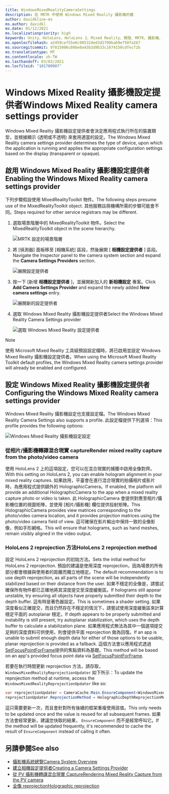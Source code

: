 ```yaml
---
title: WindowsMixedRealityCameraSettings
description: 在 MRTK 中使用 Windows Mixed Reality 攝影機的檔
author: davidkline-ms
ms.author: davidkl
ms.date: 01/12/2021
ms.localizationpriority: high
keywords: Unity、HoloLens、HoloLens 2、Mixed Reality、開發、MRTK、攝影機、
ms.openlocfilehash: a2459cef55e6c98532ded3d2709ba69e750fa267
ms.sourcegitcommit: 97815006c09be0a43b3d9b33c1674150cdfecf2b
ms.translationtype: MT
ms.contentlocale: zh-TW
ms.lasthandoff: 03/03/2021
ms.locfileid: "101780987"
---
```

# <a name="windows-mixed-reality-camera-settings-provider"></a><span data-ttu-id="e435e-104">Windows Mixed Reality 攝影機設定提供者</span><span class="sxs-lookup"><span data-stu-id="e435e-104">Windows Mixed Reality camera settings provider</span></span>

<span data-ttu-id="e435e-105">Windows Mixed Reality 攝影機設定提供者會決定應用程式執行所在的裝置類型，並根據顯示 (透明或不透明) 來套用適當的設定。</span><span class="sxs-lookup"><span data-stu-id="e435e-105">The Windows Mixed Reality camera settings provider determines the type of device, upon which the application is running and applies the appropriate configuration settings based on the display (transparent or opaque).</span></span>

## <a name="enabling-the-windows-mixed-reality-camera-settings-provider"></a><span data-ttu-id="e435e-106">啟用 Windows Mixed Reality 攝影機設定提供者</span><span class="sxs-lookup"><span data-stu-id="e435e-106">Enabling the Windows Mixed Reality camera settings provider</span></span>

<span data-ttu-id="e435e-107">下列步驟假設使用 MixedRealityToolkit 物件。</span><span class="sxs-lookup"><span data-stu-id="e435e-107">The following steps presume use of the MixedRealityToolkit object.</span></span> <span data-ttu-id="e435e-108">其他服務註冊機構所需的步驟可能會不同。</span><span class="sxs-lookup"><span data-stu-id="e435e-108">Steps required for other service registrars may be different.</span></span>

1. <span data-ttu-id="e435e-109">選取場景階層中的 MixedRealityToolkit 物件。</span><span class="sxs-lookup"><span data-stu-id="e435e-109">Select the MixedRealityToolkit object in the scene hierarchy.</span></span>

    ![MRTK 設定的場景階層](../images/MRTK_ConfiguredHierarchy.png)

2. <span data-ttu-id="e435e-111">將 [偵測器] 面板移至 [相機系統] 區段，然後展開 [ **相機設定提供者** ] 區段。</span><span class="sxs-lookup"><span data-stu-id="e435e-111">Navigate the Inspector panel to the camera system section and expand the **Camera Settings Providers** section.</span></span>

    ![展開設定提供者](../images/camera-system/ExpandProviders.png)

3. <span data-ttu-id="e435e-113">按一下 [新增 **相機設定提供者** ]，並展開新加入的 **新相機設定** 專案。</span><span class="sxs-lookup"><span data-stu-id="e435e-113">Click **Add Camera Settings Provider** and expand the newly added **New camera settings** entry.</span></span>

    ![展開新的設定提供者](../images/camera-system/ExpandNewProvider.png)

4. <span data-ttu-id="e435e-115">選取 Windows Mixed Reality 攝影機設定提供者</span><span class="sxs-lookup"><span data-stu-id="e435e-115">Select the Windows Mixed Reality Camera Settings provider</span></span>

    ![選取 Windows Mixed Reality 設定提供者](../images/camera-system/SelectWindowsMixedRealitySettings.png)

> [!NOTE]
> <span data-ttu-id="e435e-117">使用 Microsoft Mixed Reality 工具組預設設定檔時，將已啟用並設定 Windows Mixed Reality 攝影機設定提供者。</span><span class="sxs-lookup"><span data-stu-id="e435e-117">When using the Microsoft Mixed Reality Toolkit default profiles, the Windows Mixed Reality camera settings provider will already be enabled and configured.</span></span>

## <a name="configuring-the-windows-mixed-reality-camera-settings-provider"></a><span data-ttu-id="e435e-118">設定 Windows Mixed Reality 攝影機設定提供者</span><span class="sxs-lookup"><span data-stu-id="e435e-118">Configuring the Windows Mixed Reality camera settings provider</span></span>

<span data-ttu-id="e435e-119">Windows Mixed Reality 攝影機設定也支援設定檔。</span><span class="sxs-lookup"><span data-stu-id="e435e-119">The Windows Mixed Reality Camera Settings also supports a profile.</span></span> <span data-ttu-id="e435e-120">此設定檔提供下列選項：</span><span class="sxs-lookup"><span data-stu-id="e435e-120">This profile provides the following options:</span></span>

![Windows Mixed Reality 攝影機設定設定](../images/camera-system/WMRCameraSettingsProfile.png)

### <a name="render-mixed-reality-capture-from-the-photovideo-camera"></a><span data-ttu-id="e435e-122">從相片/攝影機轉譯混合現實 capture</span><span class="sxs-lookup"><span data-stu-id="e435e-122">Render mixed reality capture from the photo/video camera</span></span>

<span data-ttu-id="e435e-123">使用 HoloLens 2 上的這項設定，您可以在混合現實的捕獲中啟用全像對齊。</span><span class="sxs-lookup"><span data-stu-id="e435e-123">With this setting on HoloLens 2, you can enable hologram alignment in your mixed reality captures.</span></span> <span data-ttu-id="e435e-124">如果啟用，平臺會在進行混合現實的拍攝相片或影片時，為應用程式提供額外的 HolographicCamera。</span><span class="sxs-lookup"><span data-stu-id="e435e-124">If enabled, the platform will provide an additional HolographicCamera to the app when a mixed reality capture photo or video is taken.</span></span> <span data-ttu-id="e435e-125">此 HolographicCamera 會提供對應至相片/攝影機位置的視圖矩陣，並使用 [相片/攝影機] 欄位提供投射矩陣。</span><span class="sxs-lookup"><span data-stu-id="e435e-125">This HolographicCamera provides view matrices corresponding to the photo/video camera location, and it provides projection matrices using the photo/video camera field of view.</span></span> <span data-ttu-id="e435e-126">這可確保在影片輸出中保持一致的全像影像，例如手形網格。</span><span class="sxs-lookup"><span data-stu-id="e435e-126">This will ensure that holograms, such as hand meshes, remain visibly aligned in the video output.</span></span>

### <a name="hololens-2-reprojection-method"></a><span data-ttu-id="e435e-127">HoloLens 2 reprojection 方法</span><span class="sxs-lookup"><span data-stu-id="e435e-127">HoloLens 2 reprojection method</span></span>

<span data-ttu-id="e435e-128">設定 HoloLens 2 reprojection 的初始方法。</span><span class="sxs-lookup"><span data-stu-id="e435e-128">Sets the initial method for HoloLens 2 reprojection.</span></span> <span data-ttu-id="e435e-129">預設的建議是使用深度 reprojection，因為場景的所有部分都會根據與使用者的距離而獨立地穩定。</span><span class="sxs-lookup"><span data-stu-id="e435e-129">The default recommendation is to use depth reprojection, as all parts of the scene will be independently stabilized based on their distance from the user.</span></span> <span data-ttu-id="e435e-130">如果不穩定的全像是，請嘗試確保所有物件都已正確地將其深度提交至深度緩衝區。</span><span class="sxs-lookup"><span data-stu-id="e435e-130">If holograms still appear unstable, try ensuring all objects have properly submitted their depth to the depth buffer.</span></span> <span data-ttu-id="e435e-131">這有時是著色器設定。</span><span class="sxs-lookup"><span data-stu-id="e435e-131">This is sometimes a shader setting.</span></span> <span data-ttu-id="e435e-132">如果深度看似正確提交，而且仍然存在不穩定的情況下，請嘗試使用深度緩衝區來計算穩定平面的 autoplanar 穩定。</span><span class="sxs-lookup"><span data-stu-id="e435e-132">If depth appears to be properly submitted and instability is still present, try autoplanar stabilization, which uses the depth buffer to calculate a stabilization plane.</span></span> <span data-ttu-id="e435e-133">如果應用程式無法為其中一個選項提交足夠的深度資料可供使用，則會提供平面 reprojection 做為回復。</span><span class="sxs-lookup"><span data-stu-id="e435e-133">If an app is unable to submit enough depth data for either of those options to be usable, planar reprojection is provided as a fallback.</span></span> <span data-ttu-id="e435e-134">這個方法會以應用程式透過 [SetFocusPointForFrame](https://docs.unity3d.com/ScriptReference/XR.WSA.HolographicSettings.SetFocusPointForFrame.html)提供的焦點資料為基礎。</span><span class="sxs-lookup"><span data-stu-id="e435e-134">This method will be based on an app's provided focus point data via [SetFocusPointForFrame](https://docs.unity3d.com/ScriptReference/XR.WSA.HolographicSettings.SetFocusPointForFrame.html).</span></span>

<span data-ttu-id="e435e-135">若要在執行時間更新 reprojection 方法，請存取， `WindowsMixedRealityReprojectionUpdater` 如下所示：</span><span class="sxs-lookup"><span data-stu-id="e435e-135">To update the reprojection method at runtime, access the `WindowsMixedRealityReprojectionUpdater` like so:</span></span>

```c#
var reprojectionUpdater = CameraCache.Main.EnsureComponent<WindowsMixedRealityReprojectionUpdater>();
reprojectionUpdater.ReprojectionMethod = HolographicDepthReprojectionMethod.AutoPlanar;
```

<span data-ttu-id="e435e-136">這只需要更新一次，而且會針對所有後續的框架重複使用該值。</span><span class="sxs-lookup"><span data-stu-id="e435e-136">This only needs to be updated once and the value is reused for all subsequent frames.</span></span> <span data-ttu-id="e435e-137">如果方法會經常更新，建議您快取的結果， `EnsureComponent` 而不是經常呼叫它。</span><span class="sxs-lookup"><span data-stu-id="e435e-137">If the method will be updated frequently, it's recommended to cache the result of `EnsureComponent` instead of calling it often.</span></span>

## <a name="see-also"></a><span data-ttu-id="e435e-138">另請參閱</span><span class="sxs-lookup"><span data-stu-id="e435e-138">See also</span></span>

- [<span data-ttu-id="e435e-139">攝影機系統總覽</span><span class="sxs-lookup"><span data-stu-id="e435e-139">Camera System Overview</span></span>](CameraSystemOverview.md)
- [<span data-ttu-id="e435e-140">建立相機設定提供者</span><span class="sxs-lookup"><span data-stu-id="e435e-140">Creating a Camera Settings Provider</span></span>](CreateSettingsProvider.md)
- [<span data-ttu-id="e435e-141">從 PV 攝影機轉譯混合現實 Capture</span><span class="sxs-lookup"><span data-stu-id="e435e-141">Rendering Mixed Reality Capture from the PV camera</span></span>](https://docs.microsoft.com/windows/mixed-reality/mixed-reality-capture-for-developers#render-from-the-pv-camera-opt-in)
- [<span data-ttu-id="e435e-142">全像 reprojection</span><span class="sxs-lookup"><span data-stu-id="e435e-142">Holographic reprojection</span></span>](https://docs.microsoft.com/windows/mixed-reality/hologram-stability#reprojection)
